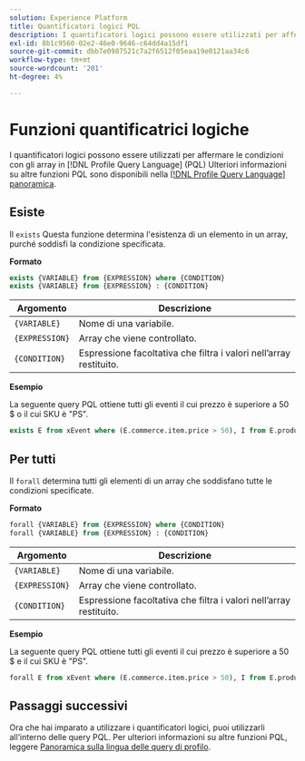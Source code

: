 ```yaml
---
solution: Experience Platform
title: Quantificatori logici PQL
description: I quantificatori logici possono essere utilizzati per affermare condizioni con gli array in PQL (Profile Query Language).
exl-id: 8b1c9560-02e2-46e0-9646-c64dd4a15df1
source-git-commit: dbb7e0987521c7a2f6512f05eaa19e0121aa34c6
workflow-type: tm+mt
source-wordcount: '201'
ht-degree: 4%

---
```


# Funzioni quantificatrici logiche

I quantificatori logici possono essere utilizzati per affermare le condizioni con gli array in [!DNL Profile Query Language] (PQL) Ulteriori informazioni su altre funzioni PQL sono disponibili nella [[!DNL Profile Query Language] panoramica](./overview.md).

## Esiste

Il `exists` Questa funzione determina l&#39;esistenza di un elemento in un array, purché soddisfi la condizione specificata.

**Formato**

```sql
exists {VARIABLE} from {EXPRESSION} where {CONDITION}
exists {VARIABLE} from {EXPRESSION} : {CONDITION}
```

| Argomento | Descrizione |
| ---------- | ----------- |
| `{VARIABLE}` | Nome di una variabile. |
| `{EXPRESSION}` | Array che viene controllato. |
| `{CONDITION}` | Espressione facoltativa che filtra i valori nell’array restituito. |

**Esempio**

La seguente query PQL ottiene tutti gli eventi il cui prezzo è superiore a 50 $ o il cui SKU è &quot;PS&quot;.

```sql
exists E from xEvent where (E.commerce.item.price > 50), I from E.productListItems where I.SKU = "PS"
```

## Per tutti

Il `forall` determina tutti gli elementi di un array che soddisfano tutte le condizioni specificate.

**Formato**

```sql
forall {VARIABLE} from {EXPRESSION} where {CONDITION}
forall {VARIABLE} from {EXPRESSION} : {CONDITION}
```

| Argomento | Descrizione |
| ---------- | ----------- |
| `{VARIABLE}` | Nome di una variabile. |
| `{EXPRESSION}` | Array che viene controllato. |
| `{CONDITION}` | Espressione facoltativa che filtra i valori nell’array restituito. |

**Esempio**

La seguente query PQL ottiene tutti gli eventi il cui prezzo è superiore a 50 $ e il cui SKU è &quot;PS&quot;.

```sql
forall E from xEvent where (E.commerce.item.price > 50), I from E.productListItems where I.SKU = "PS"
```

## Passaggi successivi

Ora che hai imparato a utilizzare i quantificatori logici, puoi utilizzarli all’interno delle query PQL. Per ulteriori informazioni su altre funzioni PQL, leggere [Panoramica sulla lingua delle query di profilo](./overview.md).
